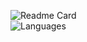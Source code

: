 

<!--
### Hi there 👋
**UltraXDZN/UltraXDZN** is a ✨ _special_ ✨ repository because its `README.md` (this file) appears on your GitHub profile.

Here are some ideas to get you started:

- 🔭 I’m currently working on ...
- 🌱 I’m currently learning ...
- 👯 I’m looking to collaborate on ...
- 🤔 I’m looking for help with ...
- 💬 Ask me about ...
- 📫 How to reach me: ...
- 😄 Pronouns: ...
- ⚡ Fun fact: ...
-->
![Readme Card](https://github-readme-stats.vercel.app/api?username=UltraXDZN&show_icons=true&count_private=true&theme=radical)
<br>
![Languages](https://github-readme-stats.vercel.app/api/top-langs?username=UltraXDZN&count_private=true&theme=radical)
